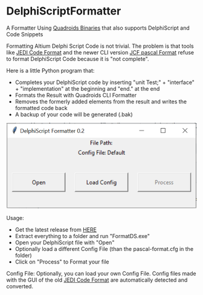# DelphiScriptFormatter
A Formatter Using [Quadroids Binaries](https://github.com/quadroid/jcf-pascal-format/releases/tag/v1.0.1) that also supports DelphiScript and Code Snippets

Formatting Altium Delphi Script Code is not trivial. The problem is that tools like
[JEDI Code Format](https://jedicodeformat.sourceforge.net/)
and the newer CLI version
[JCF pascal Format](https://github.com/quadroid/jcf-pascal-format)
refuse to format DelphiScript Code because it is "not complete".

Here is a little Python program that:
* Completes your DelphiScript code by inserting "unit Test;" + "interface" + "implementation" at the beginning and "end." at the end
* Formats the Result with Quadroids CLI Formatter
* Removes the formerly added elements from the result and writes the formatted code back
* A backup of your code will be generated (.bak)

![Program](/docs/Prog.PNG)
     
Usage:
* Get the latest release from [HERE](https://github.com/dotmjsc/DelphiScriptFormatter/releases/)
* Extract everything to a folder and run "FormatDS.exe"
* Open your DelphiScript file with "Open"
* Optionally load a different Config File (than the pascal-format.cfg in the folder)
* Click on "Process" to Format your file
     
Config File:
Optionally, you can load your own Config File. Config files made with the GUI of the old [JEDI Code Format](https://jedicodeformat.sourceforge.net/) are automatically detected and converted.
